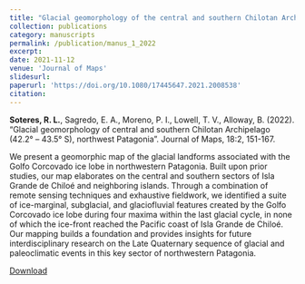 ```yaml
---
title: "Glacial geomorphology of the central and southern Chilotan Archipelago (42.2°S–43.5°S), northwestern Patagonia"
collection: publications
category: manuscripts
permalink: /publication/manus_1_2022
excerpt:
date: 2021-11-12
venue: 'Journal of Maps'
slidesurl: 
paperurl: 'https://doi.org/10.1080/17445647.2021.2008538'
citation: 
---
```


**Soteres, R. L.**, Sagredo, E. A., Moreno, P. I., Lowell, T. V., Alloway, B. (2022). “Glacial geomorphology of central and southern Chilotan Archipelago (42.2° – 43.5° S), northwest Patagonia”. Journal of Maps, 18:2, 151-167.

We present a geomorphic map of the glacial landforms associated with the Golfo Corcovado
ice lobe in northwestern Patagonia. Built upon prior studies, our map elaborates on the central
and southern sectors of Isla Grande de Chiloé and neighboring islands. Through a combination
of remote sensing techniques and exhaustive fieldwork, we identified a suite of ice-marginal,
subglacial, and glaciofluvial features created by the Golfo Corcovado ice lobe during four
maxima within the last glacial cycle, in none of which the ice-front reached the Pacific coast
of Isla Grande de Chiloé. Our mapping builds a foundation and provides insights for future
interdisciplinary research on the Late Quaternary sequence of glacial and paleoclimatic
events in this key sector of northwestern Patagonia.

[Download](https://doi.org/10.1080/17445647.2021.2008538)
